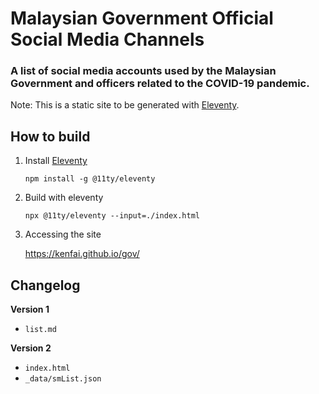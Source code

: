 # Malaysian Government Official Social Media Channels

### A list of social media accounts used by the Malaysian Government and officers related to the COVID-19 pandemic.

Note: This is a static site to be generated with [Eleventy](https://www.11ty.dev/).

## How to build

1. Install [Eleventy](https://www.11ty.dev/)

   ```
   npm install -g @11ty/eleventy
   ```

2. Build with eleventy

   ```
   npx @11ty/eleventy --input=./index.html
   ```

3. Accessing the site

   https://kenfai.github.io/gov/

## Changelog

**Version 1**

- `list.md`

**Version 2**

- `index.html`
- `_data/smList.json`